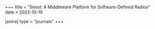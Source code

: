 +++
title = "Snout: A Middleware Platform for Software-Defined Radios"
date = 2022-10-19

[extra]
type = "journals"
+++
